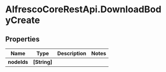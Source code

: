 # AlfrescoCoreRestApi.DownloadBodyCreate

## Properties
Name | Type | Description | Notes
------------ | ------------- | ------------- | -------------
**nodeIds** | **[String]** |  | 


